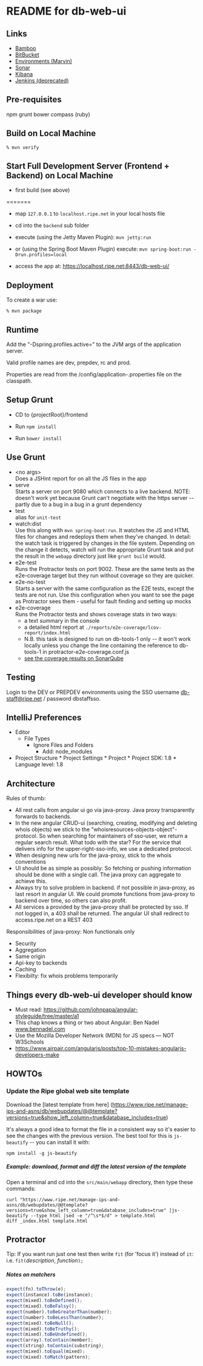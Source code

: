 
README for db-web-ui
====================

Links
-----
* [Bamboo](http://bamboo.ripe.net/browse/DB-WUI)
* [BitBucket](https://bitbucket.ripe.net/projects/SWE/repos/db-web-ui/browse)
* [Environments (Marvin)](https://marvin.ripe.net/display/db/DB+Environments)
* [Sonar](http://db-tools-1:9000/dashboard/index/15937)
* [Kibana](http://db-tools-1:8000/)
* [Jenkins (deprecated)](http://db-tools-1:8088/view/db-web-ui/)

Pre-requisites
-----------------
npm
grunt
bower
compass (ruby)

Build on Local Machine
-----------------------

    % mvn verify

Start Full Development Server (Frontend + Backend) on Local Machine
-------------------------------------------------------------------

* first build (see above)

=======

* map ```127.0.0.1``` to ```localhost.ripe.net``` in your local hosts file

* cd into the ```backend``` sub folder

* execute  (using the Jetty Maven Plugin): ```mvn jetty:run```
 * or (using the Spring Boot Maven Plugin) execute: ```mvn spring-boot:run -Drun.profiles=local```     

* access the app at: https://localhost.ripe.net:8443/db-web-ui/


Deployment
-------------------
To create a war use:

    % mvn package

Runtime
-------------------
Add the "-Dspring.profiles.active=<ENV>" to the JVM args of the application server.

Valid profile names are dev, prepdev, rc and prod.

Properties are read from the /config/application-<ENV>.properties file on the classpath.


Setup Grunt
-----------
* CD to {projectRoot}/frontend

* Run ```npm install``` 

* Run ```bower install```

Use Grunt
---------
* \<no args\><br>
  Does a JSHint report for on all the JS files in the app
* serve<br>
  Starts a server on port 9080 which connects to a live backend. NOTE: doesn't work yet because Grunt can't
  negotiate with the https server -- partly due to a bug in a bug in a grunt dependency
* test<br>
  alias for ```unit-test```
* watch:dist<br>
  Use this along with ```mvn spring-boot:run```. It watches the JS and HTML files for changes and redeploys them
  when they've changed. In detail: the watch task is triggered by changes in the file system. Depending on the
  change it detects, watch will run the appropriate Grunt task and put the result in the ```webapp``` directory
  just like ```grunt build``` would.
* e2e-test<br>
  Runs the Protractor tests on port 9002. These are the same tests as the e2e-coverage target but they run without
  coverage so they are quicker.
* e2e-no-test<br>
  Starts a server with the same configuration as the E2E tests, except the tests are not run. Use this configuration
  when you want to see the page as Protractor sees them - useful for fault finding and setting up mocks
* e2e-coverage<br>
  Runs the Protractor tests and shows coverage stats in two ways:
  - a text summary in the console
  - a detailed html report at ```./reports/e2e-coverage/lcov-report/index.html```
  - N.B. this task is designed to run on db-tools-1 only -- it won't work locally unless you change the line
   containing the reference to db-tools-1 in protractor-e2e-coverage.conf.js
  - [see the coverage results on SonarQube](http://db-tools-1:8088/view/db-web-ui/job/db-web-ui-coverage-ng/11/console)

Testing
-------------------
Login to the DEV or PREPDEV environments using the SSO username db-staff@ripe.net / password dbstaffsso.


IntelliJ Preferences
--------------------
* Editor
	* File Types
		* Ignore Files and Folders
			* Add: node_modules
* Project Structure
        * Project Settings
                * Project
                        * Project SDK: 1.8
                        * Language level: 1.8

Architecture
------------

Rules of thumb:

* All rest calls from angular ui go via java-proxy. Java proxy transparently forwards to backends.
* In the new angular CRUD-ui (searching, creating, modifying and deleting whois objects) we stick to the "whoisresources-objects-object"-protocol.
    So when searching for maintainers of sso-user, we return a regular search result. What todo with the star?
    For the service that delivers info for the upper-right-sso-info, we use a dedicated protocol.
* When designing new urls for the java-proxy, stick to the whois conventions
* UI should be as simple as possibly: So fetching or pushing information should be done with a single call. The java proxy can aggregate to achieve this.
* Always try to solve problem in backend. if not possible in java-proxy, as last resort in angular UI. We could promote functions from java-proxy to backend over time, so others can also profit.
* All services a provided by the java-proxy shall be protected by sso. If not logged in, a 403 shall be returned. The angular UI shall redirect to access.ripe.net on a REST 403

Responsibilities of java-proxy: Non functionals only

* Security
* Aggregation
* Same origin
* Api-key to backends
* Caching
* Flexibilty: fix whois problems temporarily


Things every db-web-ui developer should know
--------------------------------------------

* Must read: https://github.com/johnpapa/angular-styleguide/tree/master/a1
* This chap knows a thing or two about Angular: Ben Nadel www.bennadel.com
* Use the Mozilla Developer Network (MDN) for JS specs — NOT W3Schools
* https://www.airpair.com/angularjs/posts/top-10-mistakes-angularjs-developers-make


HOWTOs
------

### Update the Ripe global web site template

Download the [latest template from here]
(https://www.ripe.net/manage-ips-and-asns/db/webupdates/@@template?versions=true&show_left_column=true&database_includes=true)

It's always a good idea to format the file in a consistent way so it's easier to see the changes with the previous
version. The best tool for this is `js-beautify` -- you can install it with:

    npm install -g js-beautify

##### Example: download, format and diff the latest version of the template

Open a terminal and cd into the `src/main/webapp` directory, then type these commands:

    curl "https://www.ripe.net/manage-ips-and-asns/db/webupdates/@@template?versions=true&show_left_column=true&database_includes=true" |js-beautify --type html |sed -e "/^\s*$/d" > template.html
    diff _index.html template.html

Protractor
----------

Tip: If you want run just one test then write ```fit``` (for 'focus it') instead of ```it```: i.e. ```fit(```*description*, *function*```);```


##### Notes on matchers

``` javascript
expect(fn).toThrow(e);
expect(instance).toBe(instance);
expect(mixed).toBeDefined();
expect(mixed).toBeFalsy();
expect(number).toBeGreaterThan(number);
expect(number).toBeLessThan(number);
expect(mixed).toBeNull();
expect(mixed).toBeTruthy();
expect(mixed).toBeUndefined();
expect(array).toContain(member);
expect(string).toContain(substring);
expect(mixed).toEqual(mixed);
expect(mixed).toMatch(pattern);
```

